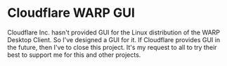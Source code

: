 # Cloudflare WARP GUI
Cloudflare Inc. hasn't provided GUI for the Linux distribution of the WARP Desktop Client. So I've designed a GUI for it. If Cloudflare provides GUI in the future, then I've to close this project. It's my request to all to try their best to support me for this and other projects.
